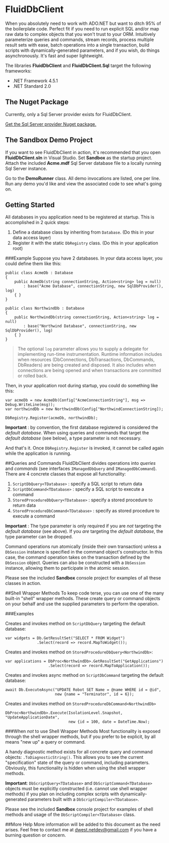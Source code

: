 # FluidDbClient
When you absolutely need to work with ADO.NET but want to ditch 95% of the boilerplate code. Perfect fit if you need to run explicit SQL and/or map raw data to complex objects that you won't trust to your ORM. Intuitively parameterize queries and commands, stream records, process multiple result sets with ease, batch operations into a single transaction, build scripts with dynamically-generated parameters, and if you wish, do things asynchronously.  It's fast and super lightweight.

The libraries **FluidDbClient** and **FluidDbClient.Sql** target the following frameworks:

- .NET Framework 4.5.1
- .NET Standard 2.0

## The Nuget Package

Currently, only a Sql Server provider exists for FluidDbClient.

[Get the Sql Server provider Nuget package.](https://www.nuget.org/packages/FluidDbClient.Sql/) 


## The Sandbox Demo Project
If you want to see FluidDbClient in action, it's recommended that you open **FluidDbClient.sln** in Visual Studio.
Set **Sandbox** as the startup project.  Attach the included **Acme.mdf** Sql Server database file to a locally running Sql Server instance.

Go to the **DemoRunner** class. All demo invocations are listed, one per line.  Run any demo you'd like and view the associated code to see what's going on.

## Getting Started
All databases in you application need to be registered at startup.  This is accomplished in 2 quick steps:

1. Define a database class by inheriting from `Database`. (Do this in your data access layer)
2. Register it with the static `DbRegistry` class. (Do this in your application root)

###Example
Suppose you have 2 databases.  In your data access layer, you could define them like this:

```
public class AcmeDb : Database
{
    public AcmeDb(string connectionString, Action<string> log = null) 
        : base("Acme Database", connectionString, new SqlDbProvider(), log)
    { }
}

public class NorthwindDb : Database
{
    public NorthwindDb(string connectionString, Action<string> log = null) 
        : base("Northwind Database", connectionString, new SqlDbProvider(), log)
    { }
}
```

> The optional `log` parameter allows you to supply a delegate for implementing run-time instrumentation. Runtime information includes when resources (DbConnections, DbTransactions, DbCommands, DbReaders) are being created and disposed. It also includes when connections are being opened and when transactions are committed or rolled back.

Then, in your application root during startup, you could do something like this:

```
var acmeDb = new AcmeDb(Config["AcmeConnectionString"], msg => Debug.WriteLine(msg));
var northwindDb = new NorthwindDb(Config["NorthwindConnectionString]);

DbRegistry.Register(acmeDb, northwindDb);
```

**Important** : by convention, the first database registered is considered the *default database*. When using queries and commands that target the *default database* (see below), a type parameter is not necessary.

And that's it.  Once `DbRegistry.Register` is invoked, it cannot be called again while the application is running.

##Queries and Commands
FluidDbClient divides operations into *queries* and *commands* (see interfaces `IManagedDbQuery` and `IManagedDbCommand`).
There are 4 concrete classes that expose all functionality:

1. `ScriptDbQuery<TDatabase>` : specify a SQL script to return data
2. `ScriptDbCommand<TDatabase>` : specify a SQL script to execute a command
3. `StoredProcedureDbQuery<TDatabase>` : specify a stored procedure to return data
4. `StoredProcedureDbCommand<TDatabase>` : specify as stored procedure to execute a command

**Important** : The type parameter is only required if you are *not* targeting the *default database* (see above).  If you *are* targeting the *default database*, the type parameter can be dropped.

Command operations run atomically (inside their own transaction) unless a `DbSession` instance is specified in the command object's constructor.  In this case, the command operation takes on the transaction defined by the `DbSession` object. Queries can also be constructed with a `DbSession` instance, allowing them to participate in the atomic session.

Please see the included **Sandbox** console project for examples of all these classes in action.

##Shell Wrapper Methods
To keep code terse, you can use one of the many built-in "shell" wrapper methods.  These create query or command objects on your behalf and use the supplied parameters to perform the operation.

###Examples

Creates and invokes method on `ScriptDbQuery` targeting the default database:
```
var widgets = Db.GetResultSet("SELECT * FROM Widget")
              .Select(record => record.MapToWidget());
```


Creates and invokes method on `StoredProcedureDbQuery<NorthwindDb>`:
```
var applications = DbProc<NorthwindDb>.GetResultSet("GetApplications")
                   .Select(record => record.MapToApplication());
```


Creates and invokes async method on `ScriptDbCommand` targeting the default database:
```
await Db.ExecuteAsync("UPDATE Robot SET Name = @name WHERE id = @id", 
                      new {name = "Terminator", id = 6});
```

Creates and invokes method on `StoredProcedureDbCommand<NorthwindDb>`
```
DbProc<NorthwindDb>.Execute(IsolationLevel.Snapshot, "UpdateApplicationDate", 
                            new {id = 100, date = DateTime.Now);
```

###When *not* to use Shell Wrapper Methods
Most functionality is exposed through the shell wrapper methods, but if you prefer to be explicit, by all means "new up" a query or command.

A handy diagnostic method exists for all concrete query and command objects: `.ToDiagnosticString()`.  This allows you to see the current "specification" state of the query or command, including parameters.  Obviously, this functionality is hidden when using the shell wrapper methods.

**Important**: `DbScriptQuery<TDatabase>` and `DbScriptCommand<TDatabase>` objects must be explicitly constructed (i.e. cannot use shell wrapper methods) if you plan on including complex scripts with dynamically-generated parameters built with a `DbScriptCompiler<TDatabase>`.

Please see the included **Sandbox** console project for examples of shell methods and usage of the `DbScriptCompiler<TDatabase>` class.


##More Help
More information will be added to this document as the need arises. Feel free to contact me at dwest.netdev@gmail.com if you have a burning question or concern.
